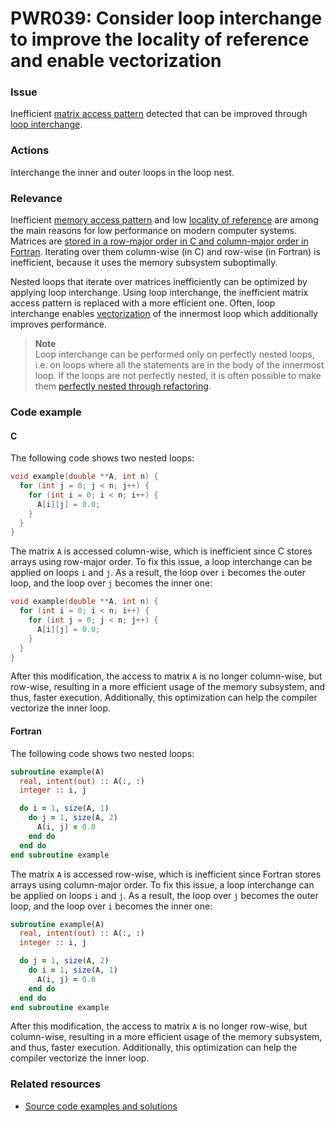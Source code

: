 # PWR039: Consider loop interchange to improve the locality of reference and enable vectorization

### Issue

Inefficient
[matrix access pattern](../../Glossary/Row-major-and-column-major-order.md) detected
that can be improved through [loop interchange](../../Glossary/Loop-interchange.md).

### Actions

Interchange the inner and outer loops in the loop nest.

### Relevance

Inefficient [memory access pattern](../../Glossary/Memory-access-pattern.md) and low
[locality of reference](../../Glossary/Locality-of-reference.md) are among the main
reasons for low performance on modern computer systems. Matrices are
[stored in a row-major order in C and column-major order in Fortran](../../Glossary/Row-major-and-column-major-order.md).
Iterating over them column-wise (in C) and row-wise (in Fortran) is inefficient,
because it uses the memory subsystem suboptimally.

Nested loops that iterate over matrices inefficiently can be optimized by
applying loop interchange. Using loop interchange, the inefficient matrix access
pattern is replaced with a more efficient one. Often, loop interchange enables
[vectorization](../../Glossary/Vectorization.md) of the innermost loop which
additionally improves performance.

>**Note**  
>Loop interchange can be performed only on perfectly nested loops, i.e. on loops
>where all the statements are in the body of the innermost loop. If the loops
>are not perfectly nested, it is often possible to make them
>[perfectly nested through refactoring](../../Glossary/Perfect-loop-nesting.md).

### Code example

#### C

The following code shows two nested loops:

```c
void example(double **A, int n) {
  for (int j = 0; j < n; j++) {
    for (int i = 0; i < n; i++) {
      A[i][j] = 0.0;
    }
  }
}
```

The matrix `A` is accessed column-wise, which is inefficient since C stores
arrays using row-major order. To fix this issue, a loop interchange can be
applied on loops `i` and `j`. As a result, the loop over `i` becomes the outer
loop, and the loop over `j` becomes the inner one:

```c
void example(double **A, int n) {
  for (int i = 0; i < n; i++) {
    for (int j = 0; j < n; j++) {
      A[i][j] = 0.0;
    }
  }
}
```

After this modification, the access to matrix `A` is no longer column-wise, but
row-wise, resulting in a more efficient usage of the memory subsystem, and
thus, faster execution. Additionally, this optimization can help the compiler
vectorize the inner loop.

#### Fortran

The following code shows two nested loops:

```f90
subroutine example(A)
  real, intent(out) :: A(:, :)
  integer :: i, j

  do i = 1, size(A, 1)
    do j = 1, size(A, 2)
      A(i, j) = 0.0
    end do
  end do
end subroutine example
```

The matrix `A` is accessed row-wise, which is inefficient since Fortran stores
arrays using column-major order. To fix this issue, a loop interchange can be
applied on loops `i` and `j`. As a result, the loop over `j` becomes the outer
loop, and the loop over `i` becomes the inner one:

```f90
subroutine example(A)
  real, intent(out) :: A(:, :)
  integer :: i, j

  do j = 1, size(A, 2)
    do i = 1, size(A, 1)
      A(i, j) = 0.0
    end do
  end do
end subroutine example
```

After this modification, the access to matrix `A` is no longer row-wise, but
column-wise, resulting in a more efficient usage of the memory subsystem, and
thus, faster execution. Additionally, this optimization can help the compiler
vectorize the inner loop.

### Related resources

* [Source code examples and solutions](../PWR039/)

